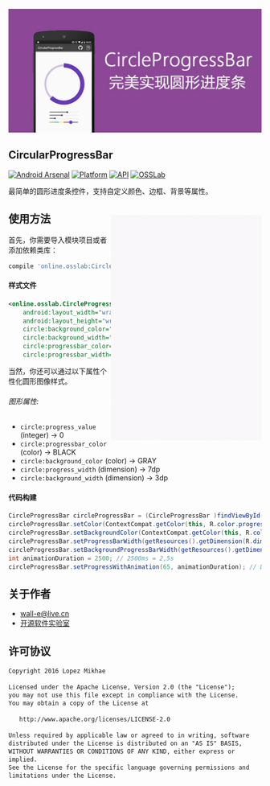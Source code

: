 ﻿<p align="center"><img src="./preview/circleprogressbar.jpg"></p>

## CircularProgressBar

[![Android Arsenal](https://img.shields.io/badge/Android%20Arsenal-CircleProgressBar-lightgrey.svg?style=flat)](http://circleprogress.osslab.online/)
[![Platform](https://img.shields.io/badge/platform-android-green.svg)](http://developer.android.com/index.html)
[![API](https://img.shields.io/badge/API-11%2B-brightgreen.svg?style=flat)](https://android-arsenal.com/api?level=11)
[![OSSLab](https://img.shields.io/badge/OSSLab-开源软件实验室-blue.svg?style=flat)](http://osslab.online/)

最简单的圆形进度条控件，支持自定义颜色、边框、背景等属性。

<img src="./preview/preview.gif" alt="CircleProgressBar" title="CircleProgressBar" width="300" height="448" align="right" vspace="24" />


## 使用方法

首先，你需要导入模块项目或者添加依赖类库：

```groovy
compile 'online.osslab:CircleProgress:1.0.0'
```

#### 样式文件

```xml
<online.osslab.CircleProgressBar
    android:layout_width="wrap_content"
    android:layout_height="wrap_content"
    circle:background_color="#FFCDD2"
    circle:background_width="5dp"
    circle:progressbar_color="#F44336"
    circle:progressbar_width="10dp" />
```

当然，你还可以通过以下属性个性化圆形图像样式。

###### 图形属性:

* `circle:progress_value`                      (integer)   -> 0
* `circle:progressbar_color`             (color)     -> BLACK
* `circle:background_color`  (color)     -> GRAY
* `circle:progress_width`             (dimension) -> 7dp
* `circle:background_width`  (dimension) -> 3dp


#### 代码构建

```java
CircleProgressBar circleProgressBar = (CircleProgressBar )findViewById(R.id.myCircleProgressBar );
circleProgressBar.setColor(ContextCompat.getColor(this, R.color.progressBarColor));
circleProgressBar.setBackgroundColor(ContextCompat.getColor(this, R.color.backgroundProgressBarColor));
circleProgressBar.setProgressBarWidth(getResources().getDimension(R.dimen.progressBarWidth));
circleProgressBar.setBackgroundProgressBarWidth(getResources().getDimension(R.dimen.backgroundProgressBarWidth));
int animationDuration = 2500; // 2500ms = 2,5s
circleProgressBar.setProgressWithAnimation(65, animationDuration); // Default duration = 1500ms
```

## 关于作者

- [wall-e@live.cn](mailto:wall-e@live.cn)
- [开源软件实验室](http://osslab.online/)


## 许可协议

    Copyright 2016 Lopez Mikhae

    Licensed under the Apache License, Version 2.0 (the "License");
    you may not use this file except in compliance with the License.
    You may obtain a copy of the License at

       http://www.apache.org/licenses/LICENSE-2.0

    Unless required by applicable law or agreed to in writing, software
    distributed under the License is distributed on an "AS IS" BASIS,
    WITHOUT WARRANTIES OR CONDITIONS OF ANY KIND, either express or implied.
    See the License for the specific language governing permissions and
    limitations under the License.

